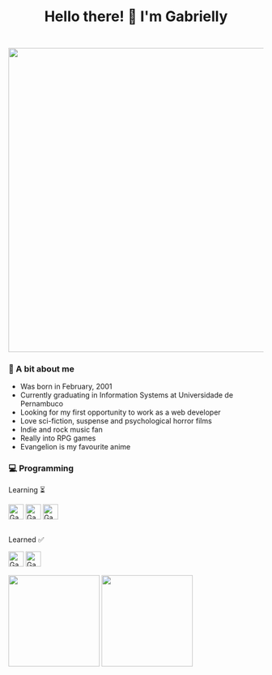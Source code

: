  # <p align="center">Hello there! 👾 I'm Gabrielly</p>

<br>
<center>
  <div>
  <img height="600cm" src="https://i.pinimg.com/originals/16/89/5b/16895b231b6da505e2e4acef02a3c1fe.gif"/>
  </div>
</center>


### 🌼 A bit about me
- Was born in February, 2001
- Currently graduating in Information Systems at Universidade de Pernambuco
- Looking for my first opportunity to work as a web developer
- Love sci-fiction, suspense and psychological horror films
- Indie and rock music fan
- Really into RPG games
- Evangelion is my favourite anime

### 💻 Programming 
Learning ⏳
<div>
  <div style="display: incline_block">
    <img align="center" alt="Gab" height="30" width"40" src="https://img.shields.io/badge/JavaScript-323330?style=for-the-badge&logo=javascript&logoColor=F7DF1E">
    <img align="center" alt="Gab" height="30" width"40" src="https://img.shields.io/badge/HTML5-E34F26?style=for-the-badge&logo=html5&logoColor=white">
    <img align="center" alt="Gab" height="30" width"40" src="https://img.shields.io/badge/CSS3-1572B6?style=for-the-badge&logo=css3&logoColor=white">
</div>
<br>
 
Learned ✅
<div>
  <div style="display: incline_block">
    <img align="center" alt="Gab-Csharp" height="30" width"40" src="https://img.shields.io/badge/C-00599C?style=for-the-badge&logo=c&logoColor=white">
    <img align="center" alt="Gab" height="30" width"40" src="https://img.shields.io/badge/C%23-239120?style=for-the-badge&logo=c-sharp&logoColor=white">
</div>
          
          
<br>
<div>
  <img height="180cm" windth="200cm" src="https://github-readme-stats.vercel.app/api?username=gabriellydasi&show_icons=true&theme=dracula#gh-dark-mode-only)](https://github.com/anuraghazra/github-readme-stats#gh-dark-mode-only"/>
  <img height="180cm" windth="10cm" src="https://github-readme-stats.vercel.app/api/top-langs/?username=gabriellydasi&langs_count=16&theme=dracula"/>
</div>
<br>
<br>

 
